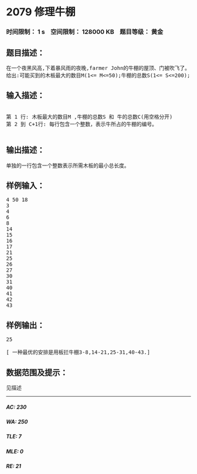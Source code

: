 # 2079 修理牛棚   
### 时间限制： 1 s&nbsp;&nbsp;&nbsp;&nbsp;空间限制： 128000 KB&nbsp;&nbsp;&nbsp;&nbsp;题目等级： 黄金  
## 题目描述：  

<pre>
在一个夜黑风高,下着暴风雨的夜晚,farmer John的牛棚的屋顶、门被吹飞了。 好在许多牛正在度假，所以牛棚没有住满。 牛棚一个紧挨着另一个被排成一行，牛就住在里面过夜。 有些牛棚里有牛，有些没有。 所有的牛棚有相同的宽度。 自门遗失以后,farmer John必须尽快在牛棚之前竖立起新的木板。 他的新木材供应商将会供应他任何他想要的长度,但是吝啬的供应商只能提供有限数目的木板。 farmer John想将他购买的木板总长度减到最少。
给出:可能买到的木板最大的数目M(1<= M<=50);牛棚的总数S(1<= S<=200); 牛棚里牛的总数C(1 <= C <=S);和牛所在的牛棚的编号stall_number(1 <= stall_number <= S),计算拦住所有有牛的牛棚所需木板的最小总长度。 输出所需木板的最小总长度作为答案。
</pre>
  
  
## 输入描述：  

<pre>

第 1 行: 木板最大的数目M ,牛棚的总数S 和 牛的总数C(用空格分开)
第 2 到 C+1行: 每行包含一个整数，表示牛所占的牛棚的编号。

</pre>
  
  
## 输出描述：  

<pre>
单独的一行包含一个整数表示所需木板的最小总长度。
</pre>
  
  
## 样例输入：  

<pre>
4 50 18
3 
4 
6 
8 
14
15 
16 
17 
21
25 
26 
27 
30 
31 
40 
41 
42 
43
</pre>
  
  
## 样例输出：  

<pre>
25

[ 一种最优的安排是用板拦牛棚3-8,14-21,25-31,40-43.]
</pre>
  
  
## 数据范围及提示：  

<pre>
见描述
</pre>
  
  
***  

##### AC: 230  
##### WA: 250  
##### TLE: 7  
##### MLE: 0  
##### RE: 21  
